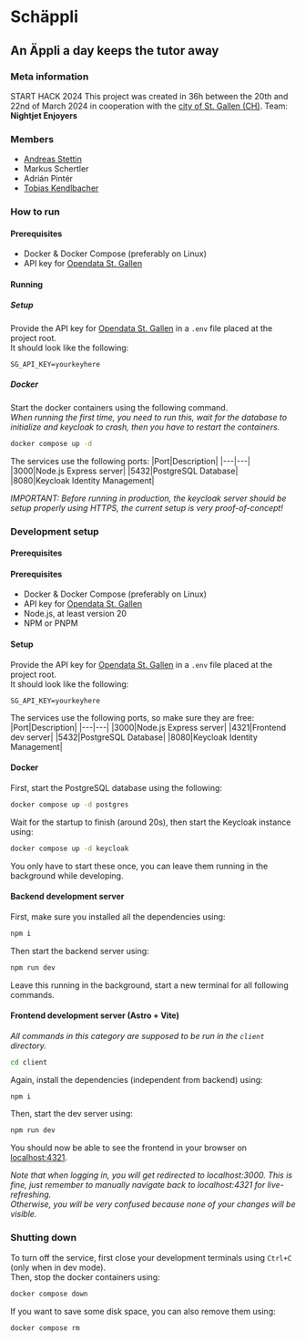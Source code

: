 # Schäppli

## An Äppli a day keeps the tutor away

### Meta information

START HACK 2024
This project was created in 36h between the 20th and 22nd of March 2024 in cooperation with the [city of St. Gallen (CH)](https://www.stadt.sg.ch/).
Team: **Nightjet Enjoyers**

### Members

-   [Andreas Stettin](https://www.linkedin.com/in/andreas-stettin/)
-   Markus Schertler
-   Adrián Pintér
-   [Tobias Kendlbacher](https://kendlbat.dev/)

### How to run

#### Prerequisites

-   Docker & Docker Compose (preferably on Linux)
-   API key for [Opendata St. Gallen](https://daten.stadt.sg.ch/)

#### Running

##### Setup

Provide the API key for [Opendata St. Gallen](https://daten.stadt.sg.ch/) in a `.env` file placed at the project root.  
It should look like the following:

```env
SG_API_KEY=yourkeyhere
```

##### Docker

Start the docker containers using the following command.  
_When running the first time, you need to run this, wait for the database to initialize and keycloak to crash, then you have to restart the containers._

```sh
docker compose up -d
```

The services use the following ports:
|Port|Description|
|---|---|
|3000|Node.js Express server|
|5432|PostgreSQL Database|
|8080|Keycloak Identity Management|

_IMPORTANT: Before running in production, the keycloak server should be setup properly using HTTPS, the current setup is very proof-of-concept!_

### Development setup

#### Prerequisites

#### Prerequisites

-   Docker & Docker Compose (preferably on Linux)
-   API key for [Opendata St. Gallen](https://daten.stadt.sg.ch/)
-   Node.js, at least version 20
-   NPM or PNPM

#### Setup

Provide the API key for [Opendata St. Gallen](https://daten.stadt.sg.ch/) in a `.env` file placed at the project root.  
It should look like the following:

```env
SG_API_KEY=yourkeyhere
```

The services use the following ports, so make sure they are free:
|Port|Description|
|---|---|
|3000|Node.js Express server|
|4321|Frontend dev server|
|5432|PostgreSQL Database|
|8080|Keycloak Identity Management|

#### Docker

First, start the PostgreSQL database using the following:

```sh
docker compose up -d postgres
```

Wait for the startup to finish (around 20s), then start the Keycloak instance using:

```sh
docker compose up -d keycloak
```

You only have to start these once, you can leave them running in the background while developing.

#### Backend development server

First, make sure you installed all the dependencies using:

```sh
npm i
```

Then start the backend server using:

```sh
npm run dev
```

Leave this running in the background, start a new terminal for all following commands.

#### Frontend development server (Astro + Vite)

_All commands in this category are supposed to be run in the `client` directory._

```sh
cd client
```

Again, install the dependencies (independent from backend) using:

```sh
npm i
```

Then, start the dev server using:

```sh
npm run dev
```

You should now be able to see the frontend in your browser on [localhost:4321](http://localhost:4321/).

_Note that when logging in, you will get redirected to localhost:3000. This is fine, just remember to manually navigate back to localhost:4321 for live-refreshing.  
Otherwise, you will be very confused because none of your changes will be visible._

### Shutting down

To turn off the service, first close your development terminals using `Ctrl+C` (only when in dev mode).  
Then, stop the docker containers using:

```sh
docker compose down
```

If you want to save some disk space, you can also remove them using:

```sh
docker compose rm
```
